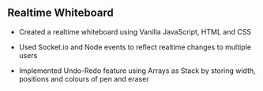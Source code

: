 ## Realtime Whiteboard

- Created a realtime whiteboard using Vanilla JavaScript, HTML and CSS

- Used Socket.io and Node events to reflect realtime changes to multiple users

- Implemented Undo-Redo feature using Arrays as Stack by storing width, positions and colours of pen and eraser

